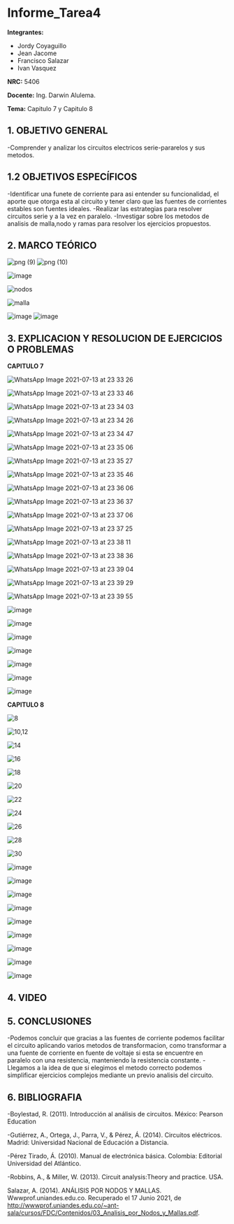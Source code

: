 # Informe_Tarea4
**Integrantes:**
- Jordy Coyaguillo
- Jean Jacome
- Francisco Salazar
- Ivan Vasquez



 **NRC:** 5406
 
 **Docente:** Ing. Darwin Alulema.
 
 **Tema:** Capitulo 7 y Capitulo 8 
 
 ## 1. OBJETIVO GENERAL
 
-Comprender y analizar los circuitos electricos serie-pararelos y sus metodos.


 ## 1.2 OBJETIVOS ESPECÍFICOS
 
-Identificar una funete de corriente para asi entender su funcionalidad, el aporte que otorga esta al circuito y tener claro que las fuentes de corrientes estables son fuentes ideales.
-Realizar las estrategias  para resolver circuitos serie y a la vez en paralelo.
-Investigar sobre los metodos de analisis de malla,nodo y ramas para resolver los ejercicios propuestos.

 ## 2. MARCO TEÓRICO 
 

![png (9)](https://user-images.githubusercontent.com/85137954/125520694-2e7aeaa5-b805-47dd-85c0-2f57ab340656.png)
![png (10)](https://user-images.githubusercontent.com/85137954/125537929-a08e9253-6eef-49e5-bb88-304a78221b96.png)

![image](https://user-images.githubusercontent.com/85137954/125568575-352a651e-5e1d-4086-bfe2-bfa36443bb96.png)

![nodos](https://user-images.githubusercontent.com/84586968/125584888-2005881c-63ce-4e1f-8559-c24487821760.png)

![malla](https://user-images.githubusercontent.com/84586968/125584891-e25e53aa-1ad8-400d-b907-4e7257c5128a.png)


![image](https://user-images.githubusercontent.com/85137954/125565314-e0ab15f6-546d-43fc-bc11-21679ce99930.png)
![image](https://user-images.githubusercontent.com/85137954/125571280-755a0f9d-a16b-44d1-835e-689d70c950a5.png)



 
 ## 3. EXPLICACION Y RESOLUCION DE EJERCICIOS O PROBLEMAS 
 
 **CAPITULO 7**
 
 ![WhatsApp Image 2021-07-13 at 23 33 26](https://user-images.githubusercontent.com/85137954/125562288-9d4ba8b9-d4d7-4272-9f96-9dd55bbfdf2d.jpeg)

![WhatsApp Image 2021-07-13 at 23 33 46](https://user-images.githubusercontent.com/85137954/125562296-33ca472d-ac96-462f-b09d-56d486691d10.jpeg)

![WhatsApp Image 2021-07-13 at 23 34 03](https://user-images.githubusercontent.com/85137954/125562308-783e7cfa-d3f9-4606-bae0-78ba96fd06e8.jpeg)
 
 ![WhatsApp Image 2021-07-13 at 23 34 26](https://user-images.githubusercontent.com/85137954/125562322-a8c39373-31d0-462a-886e-e72fc1a6586a.jpeg)

![WhatsApp Image 2021-07-13 at 23 34 47](https://user-images.githubusercontent.com/85137954/125562336-3d1bb4af-c7f7-4450-b1f1-a55710a4f7b9.jpeg)

![WhatsApp Image 2021-07-13 at 23 35 06](https://user-images.githubusercontent.com/85137954/125562345-008d091d-6dcb-4127-a05b-633e4589be3b.jpeg)

![WhatsApp Image 2021-07-13 at 23 35 27](https://user-images.githubusercontent.com/85137954/125562359-53abc8ef-258b-4cf3-8dd9-7480933411a7.jpeg)

![WhatsApp Image 2021-07-13 at 23 35 46](https://user-images.githubusercontent.com/85137954/125562370-0124038f-628a-4938-b850-bff45c54c116.jpeg)

![WhatsApp Image 2021-07-13 at 23 36 06](https://user-images.githubusercontent.com/85137954/125562379-2f414f15-a542-47ab-be9a-45bc9d01a006.jpeg)

![WhatsApp Image 2021-07-13 at 23 36 37](https://user-images.githubusercontent.com/85137954/125562387-7b817f71-fd60-48d4-9216-23f5a0f59fec.jpeg)

![WhatsApp Image 2021-07-13 at 23 37 06](https://user-images.githubusercontent.com/85137954/125562397-1e8fab0d-c141-4c7c-aa7e-453192217b68.jpeg)
 
![WhatsApp Image 2021-07-13 at 23 37 25](https://user-images.githubusercontent.com/85137954/125562410-bd61860f-29b0-4343-bbef-47422e54112c.jpeg)
 
![WhatsApp Image 2021-07-13 at 23 38 11](https://user-images.githubusercontent.com/85137954/125562418-dc4cd283-65ef-4a67-9e9c-a7eac4ec40f7.jpeg)
 
![WhatsApp Image 2021-07-13 at 23 38 36](https://user-images.githubusercontent.com/85137954/125562432-0054dc3b-7caa-448f-ad53-d3586d355888.jpeg)
 
![WhatsApp Image 2021-07-13 at 23 39 04](https://user-images.githubusercontent.com/85137954/125562448-7a567e38-f1fd-4fff-bd9b-bf11e07dc082.jpeg)
 
![WhatsApp Image 2021-07-13 at 23 39 29](https://user-images.githubusercontent.com/85137954/125562466-cb89938e-6a84-48db-8f98-5c2a1ecd5932.jpeg)
 
![WhatsApp Image 2021-07-13 at 23 39 55](https://user-images.githubusercontent.com/85137954/125562477-74ef74b0-e73a-450a-82c8-b274c0615531.jpeg)
 
 ![image](https://user-images.githubusercontent.com/85137954/125556457-cb86910e-8a25-4c8b-808a-3b8ef2a4c265.png)
 
 ![image](https://user-images.githubusercontent.com/85137954/125556363-f3806355-7382-4768-a67c-dc31c94da9c9.png)

 ![image](https://user-images.githubusercontent.com/85137954/125559502-0b42974b-06d5-4d16-a5c0-e30f6c11fb44.png)

![image](https://user-images.githubusercontent.com/85137954/125559608-4a5c7022-7be7-4cdc-a038-07f8ea61e0e5.png)

![image](https://user-images.githubusercontent.com/85137954/125559815-42e914d3-df11-4ffb-80eb-e4bf58501f6c.png)

![image](https://user-images.githubusercontent.com/85137954/125559979-7cc1e24b-d8e3-4a88-ac4e-c399c82a704a.png)

![image](https://user-images.githubusercontent.com/85137954/125560038-4e0678da-b0bb-4ddf-8b48-7caa739e1aae.png)


 **CAPITULO 8**
 
 ![8](https://user-images.githubusercontent.com/84586968/125583779-f44472fd-288d-4d1a-b137-eafa7c83723c.PNG)
 
![10,12](https://user-images.githubusercontent.com/84586968/125583787-0ba42ad3-982d-408d-a441-5c98ddee43f5.PNG)

![14](https://user-images.githubusercontent.com/84586968/125583794-69a373df-9c1b-4458-a7c2-f290740d2e86.PNG)

![16](https://user-images.githubusercontent.com/84586968/125583798-416cfadc-aa69-42f0-be85-b56f9116612c.PNG)

![18](https://user-images.githubusercontent.com/84586968/125583812-c54a332c-235c-4eb1-a02c-a4b385c6ff73.PNG)

![20](https://user-images.githubusercontent.com/84586968/125583817-6d6e7c6b-9572-4ce6-8d40-a69c1f7ac5d9.PNG)

![22](https://user-images.githubusercontent.com/84586968/125583848-dd2cdf6d-d974-4c76-ac51-22f7ef8919f0.PNG)

![24](https://user-images.githubusercontent.com/84586968/125583854-91bbb89d-4d1f-4962-ac0a-57a4b8e84ee5.PNG)

![26](https://user-images.githubusercontent.com/84586968/125583858-cb7b3d60-6ff1-4bdc-86e2-4e284139d11b.PNG)

![28](https://user-images.githubusercontent.com/84586968/125583864-148b8990-9262-4071-a717-8a83902f9348.PNG)

![30](https://user-images.githubusercontent.com/84586968/125583869-962bb10d-dfa2-410b-bd35-cc593f6c971a.PNG)
 
 ![image](https://user-images.githubusercontent.com/85137954/125571323-f91362c7-5856-4982-8955-2036c4666459.png)
 
![image](https://user-images.githubusercontent.com/85137954/125571351-eebf9476-3bbc-446f-a591-283129e4ccd1.png)

![image](https://user-images.githubusercontent.com/85137954/125571386-5810f4ae-7e33-40cd-bb77-767bf0344b50.png)

![image](https://user-images.githubusercontent.com/85137954/125571445-02e4e651-a671-4a38-be82-b40fed4c2ad5.png)

![image](https://user-images.githubusercontent.com/85137954/125571471-ed4fccf1-8d88-459b-8ed9-4efe8d96179f.png)

![image](https://user-images.githubusercontent.com/85137954/125571492-9c893540-6bd4-4991-b0a8-2d87a846d860.png)

![image](https://user-images.githubusercontent.com/85137954/125571510-5ed59ef4-9e7f-4a1e-bd48-3986033d7d1e.png)

![image](https://user-images.githubusercontent.com/85137954/125571524-987d36f0-f432-47b6-a810-6dbcae836ced.png)

![image](https://user-images.githubusercontent.com/85137954/125571608-d47c3d2d-5431-45c4-b927-6e0310a39a68.png)

## 4. VIDEO



## 5. CONCLUSIONES

-Podemos concluir que gracias a las fuentes de corriente podemos facilitar el circuito aplicando varios metodos de transformacion, como transformar a una fuente de corriente en fuente de voltaje si esta se encuentre en paralelo con una resistencia, manteniendo la resistencia constante.
-Llegamos a la idea de que si elegimos el metodo correcto podemos  simplificar ejercicios complejos mediante un previo analisis del circuito.


## 6. BIBLIOGRAFIA

-Boylestad, R. (2011). Introducción al análisis de circuitos. México: Pearson Education

-Gutiérrez, A., Ortega, J., Parra, V., & Pérez, Á. (2014). Circuitos eléctricos. Madrid: Universidad Nacional de Educación a Distancia.

-Pérez Tirado, Á. (2010). Manual de electrónica básica. Colombia: Editorial Universidad del Atlántico.

-Robbins, A., & Miller, W. (2013). Circuit analysis:Theory and practice. USA.

Salazar, A. (2014). ANÁLISIS POR NODOS Y MALLAS. Wwwprof.uniandes.edu.co. Recuperado el 17 Junio 2021, de http://wwwprof.uniandes.edu.co/~ant-sala/cursos/FDC/Contenidos/03_Analisis_por_Nodos_y_Mallas.pdf.


